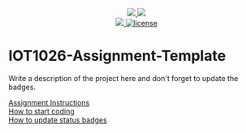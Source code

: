 <p align="center">
 <a href="https://github.com/Dev12ka3/IOT1026-Assignment-Template/actions/workflows/ci.yml">
    <img src="https://github.com/Dev12ka3/IOT1026-Assignment-Template/actions/workflows/ci.yml/badge.svg"/>
</a>
 <a href="https://github.com/Dev12ka3/IOT1026-Assignment-Template/actions/workflows/formatting.yml">
    <img src="https://github.com/Dev12ka3/IOT1026-Assignment-Template/actions/workflows/formatting.yml/badge.svg"/>
 <br/>
<a href="https://codecov.io/gh/Dev12ka3/IOT1026-Assignment-Template" >
    <img src="https://codecov.io/gh/Dev12ka3/IOT1026-Assignment-Template/branch/main/graph/badge.svg?token=JS0857X5JD"/>
    <img title="MIT License" alt="license" src="https://img.shields.io/badge/license-MIT-informational?style=flat-square">
</a>
</p>

# IOT1026-Assignment-Template

Write a description of the project here and don't forget to update the badges.  

[Assignment Instructions](docs/instructions.md)  
[How to start coding](docs/how-to-use.md)  
[How to update status badges](docs/how-to-update-badges.md)
